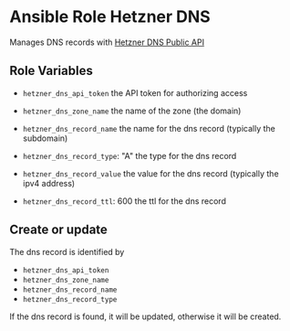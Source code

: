 # Ansible Role Hetzner DNS
Manages DNS records with [Hetzner DNS Public API](https://dns.hetzner.com/api-docs)

## Role Variables

- `hetzner_dns_api_token`
the API token for authorizing access

- `hetzner_dns_zone_name`
the name of the zone (the domain)

- `hetzner_dns_record_name`
the name for the dns record (typically the subdomain)

- `hetzner_dns_record_type`: "A"
the type for the dns record

- `hetzner_dns_record_value`
the value for the dns record (typically the ipv4 address)

- `hetzner_dns_record_ttl`: 600
the ttl for the dns record


## Create or update
The dns record is identified by
- `hetzner_dns_api_token`
- `hetzner_dns_zone_name`
- `hetzner_dns_record_name`
- `hetzner_dns_record_type`

If the dns record is found, it will be updated, otherwise it will be created.